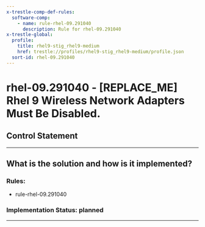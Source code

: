 ```yaml
---
x-trestle-comp-def-rules:
  software-comp:
    - name: rule-rhel-09.291040
      description: Rule for rhel-09.291040
x-trestle-global:
  profile:
    title: rhel9-stig_rhel9-medium
    href: trestle://profiles/rhel9-stig_rhel9-medium/profile.json
  sort-id: rhel-09.291040
---
```


# rhel-09.291040 - \[REPLACE_ME\] Rhel 9 Wireless Network Adapters Must Be Disabled.

## Control Statement

______________________________________________________________________

## What is the solution and how is it implemented?

<!-- For implementation status enter one of: implemented, partial, planned, alternative, not-applicable -->

<!-- Note that the list of rules under ### Rules: is read-only and changes will not be captured after assembly to JSON -->

<!-- Add control implementation description here for control: rhel-09.291040 -->

### Rules:

  - rule-rhel-09.291040

### Implementation Status: planned

______________________________________________________________________
